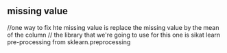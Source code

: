 ## missing value

//one way to fix hte missing value is replace the missing value by the mean of the column
// the library that we're going to use for this one is sikat learn pre-processing
from sklearn.preprocessing
